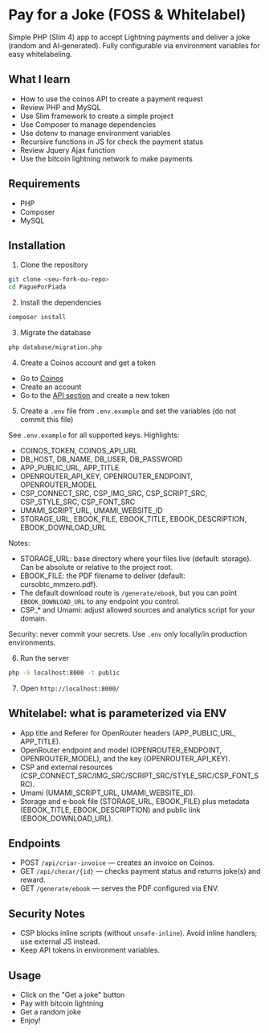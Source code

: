 # Pay for a Joke (FOSS & Whitelabel)

Simple PHP (Slim 4) app to accept Lightning payments and deliver a joke (random and AI‑generated). Fully configurable via environment variables for easy whitelabeling.

## What I learn

- How to use the coinos API to create a payment request
- Review PHP and MySQL 
- Use Slim framework to create a simple project
- Use Composer to manage dependencies
- Use dotenv to manage environment variables
- Recursive functions in JS for check the payment status
- Review Jquery Ajax function
- Use the bitcoin lightning network to make payments

## Requirements
- PHP 
- Composer
- MySQL

## Installation
1. Clone the repository
```bash
git clone <seu-fork-ou-repo>
cd PaguePorPiada
```

2. Install the dependencies
```bash
composer install
```

3. Migrate the database
```bash
php database/migration.php
```

4. Create a Coinos account and get a token
- Go to [Coinos](https://coinos.io/)
- Create an account
- Go to the [API section](https://coinos.io/docs) and create a new token

5. Create a `.env` file from `.env.example` and set the variables (do not commit this file)


See `.env.example` for all supported keys. Highlights:

- COINOS_TOKEN, COINOS_API_URL
- DB_HOST, DB_NAME, DB_USER, DB_PASSWORD
- APP_PUBLIC_URL, APP_TITLE
- OPENROUTER_API_KEY, OPENROUTER_ENDPOINT, OPENROUTER_MODEL
- CSP_CONNECT_SRC, CSP_IMG_SRC, CSP_SCRIPT_SRC, CSP_STYLE_SRC, CSP_FONT_SRC
- UMAMI_SCRIPT_URL, UMAMI_WEBSITE_ID
- STORAGE_URL, EBOOK_FILE, EBOOK_TITLE, EBOOK_DESCRIPTION, EBOOK_DOWNLOAD_URL

Notes:
- STORAGE_URL: base directory where your files live (default: storage). Can be absolute or relative to the project root.
- EBOOK_FILE: the PDF filename to deliver (default: cursobtc_mmzero.pdf).
- The default download route is `/generate/ebook`, but you can point `EBOOK_DOWNLOAD_URL` to any endpoint you control.
- CSP_* and Umami: adjust allowed sources and analytics script for your domain.

Security: never commit your secrets. Use `.env` only locally/in production environments.

6. Run the server
```bash
php -S localhost:8000 -t public
```

7. Open `http://localhost:8000/`

## Whitelabel: what is parameterized via ENV

- App title and Referer for OpenRouter headers (APP_PUBLIC_URL, APP_TITLE).
- OpenRouter endpoint and model (OPENROUTER_ENDPOINT, OPENROUTER_MODEL), and the key (OPENROUTER_API_KEY).
- CSP and external resources (CSP_CONNECT_SRC/IMG_SRC/SCRIPT_SRC/STYLE_SRC/CSP_FONT_SRC).
- Umami (UMAMI_SCRIPT_URL, UMAMI_WEBSITE_ID).
- Storage and e‑book file (STORAGE_URL, EBOOK_FILE) plus metadata (EBOOK_TITLE, EBOOK_DESCRIPTION) and public link (EBOOK_DOWNLOAD_URL).

## Endpoints

- POST `/api/criar-invoice` — creates an invoice on Coinos.
- GET `/api/checar/{id}` — checks payment status and returns joke(s) and reward.
- GET `/generate/ebook` — serves the PDF configured via ENV.

## Security Notes

- CSP blocks inline scripts (without `unsafe-inline`). Avoid inline handlers; use external JS instead.
- Keep API tokens in environment variables.


## Usage
- Click on the "Get a joke" button
- Pay with bitcoin lightning
- Get a random joke
- Enjoy!